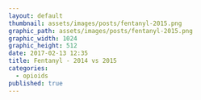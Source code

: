 ```yaml
---
layout: default
thumbnail: assets/images/posts/fentanyl-2015.png
graphic_path: assets/images/posts/fentanyl-2015.png
graphic_width: 1024
graphic_height: 512
date: 2017-02-13 12:35
title: Fentanyl - 2014 vs 2015
categories:
  - opioids
published: true
---
```

